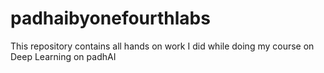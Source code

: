 # padhaibyonefourthlabs
This repository contains all hands on work I did while doing my course on Deep Learning on padhAI
